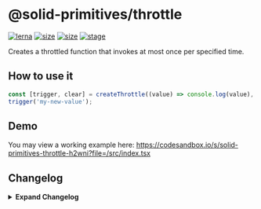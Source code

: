 # @solid-primitives/throttle

[![lerna](https://img.shields.io/badge/maintained%20with-lerna-cc00ff.svg?style=for-the-badge)](https://lerna.js.org/)
[![size](https://img.shields.io/bundlephobia/minzip/@solid-primitives/throttle?style=for-the-badge)](https://bundlephobia.com/package/@solid-primitives/throttle)
[![size](https://img.shields.io/npm/v/@solid-primitives/throttle?style=for-the-badge)](https://www.npmjs.com/package/@solid-primitives/throttle)
[![stage](https://img.shields.io/endpoint?style=for-the-badge&url=https%3A%2F%2Fraw.githubusercontent.com%2Fdavedbase%2Fsolid-primitives%2Fstage-badges%2Fassets%2Fbadges%2Fstage-3.json)](https://github.com/davedbase/solid-primitives#contribution-process)

Creates a throttled function that invokes at most once per specified time.

## How to use it

```ts
const [trigger, clear] = createThrottle((value) => console.log(value), 250));
trigger('my-new-value');
```

## Demo

You may view a working example here: https://codesandbox.io/s/solid-primitives-throttle-h2wni?file=/src/index.tsx

## Changelog

<details>
<summary><b>Expand Changelog</b></summary>

0.0.100

First version of the throttle primitive.

1.0.3

Cleaned up return types and documentation.

1.0.8

Adding CJS support to package.

</details>
